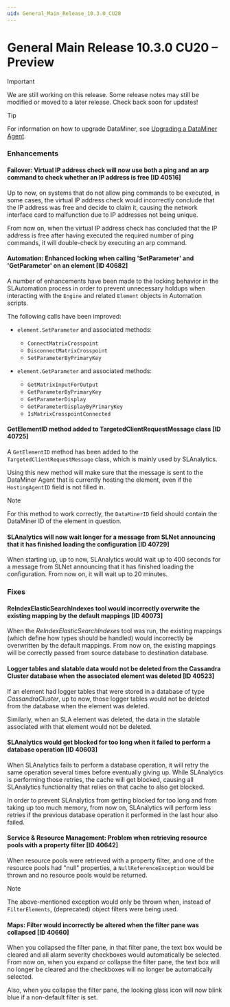 ```yaml
---
uid: General_Main_Release_10.3.0_CU20
---
```


# General Main Release 10.3.0 CU20 – Preview

> [!IMPORTANT]
> We are still working on this release. Some release notes may still be modified or moved to a later release. Check back soon for updates!

> [!TIP]
> For information on how to upgrade DataMiner, see [Upgrading a DataMiner Agent](xref:Upgrading_a_DataMiner_Agent).

### Enhancements

#### Failover: Virtual IP address check will now use both a ping and an arp command to check whether an IP address is free [ID 40516]

<!-- MR 10.3.0 [CU20]/10.4.0 [CU8] - FR 10.4.11 -->

Up to now, on systems that do not allow ping commands to be executed, in some cases, the virtual IP address check would incorrectly conclude that the IP address was free and decide to claim it, causing the network interface card to malfunction due to IP addresses not being unique.

From now on, when the virtual IP address check has concluded that the IP address is free after having executed the required number of ping commands, it will double-check by executing an arp command.

#### Automation: Enhanced locking when calling 'SetParameter' and 'GetParameter' on an element [ID 40682]

<!-- MR 10.3.0 [CU20]/10.4.0 [CU8] - FR 10.4.11 -->

A number of enhancements have been made to the locking behavior in the SLAutomation process in order to prevent unnecessary holdups when interacting with the `Engine` and related `Element` objects in Automation scripts.

The following calls have been improved:

- `element.SetParameter` and associated methods:

  - `ConnectMatrixCrosspoint`
  - `DisconnectMatrixCrosspoint`
  - `SetParameterByPrimaryKey`

- `element.GetParameter` and associated methods:

  - `GetMatrixInputForOutput`
  - `GetParameterByPrimaryKey`
  - `GetParameterDisplay`
  - `GetParameterDisplayByPrimaryKey`
  - `IsMatrixCrosspointConnected`

#### GetElementID method added to TargetedClientRequestMessage class [ID 40725]

<!-- MR 10.3.0 [CU20]/10.4.0 [CU8] - FR 10.4.11 -->

A `GetElementID` method has been added to the `TargetedClientRequestMessage` class, which is mainly used by SLAnalytics.

Using this new method will make sure that the message is sent to the DataMiner Agent that is currently hosting the element, even if the `HostingAgentID` field is not filled in.

> [!NOTE]
> For this method to work correctly, the `DataMinerID` field should contain the DataMiner ID of the element in question.

#### SLAnalytics will now wait longer for a message from SLNet announcing that it has finished loading the configuration [ID 40729]

<!-- MR 10.3.0 [CU20]/10.4.0 [CU8] - FR 10.4.11 -->

When starting up, up to now, SLAnalytics would wait up to 400 seconds for a message from SLNet announcing that it has finished loading the configuration. From now on, it will wait up to 20 minutes.

### Fixes

#### ReIndexElasticSearchIndexes tool would incorrectly overwrite the existing mapping by the default mappings [ID 40073]

<!-- MR 10.3.0 [CU20]/10.4.0 [CU8] - FR 10.4.11 -->

When the *ReIndexElasticSearchIndexes* tool was run, the existing mappings (which define how types should be handled) would incorrectly be overwritten by the default mappings. From now on, the existing mappings will be correctly passed from source database to destination database.

#### Logger tables and slatable data would not be deleted from the Cassandra Cluster database when the associated element was deleted [ID 40523]

<!-- MR 10.3.0 [CU20]/10.4.0 [CU8] - FR 10.4.11 -->

If an element had logger tables that were stored in a database of type *CassandraCluster*, up to now, those logger tables would not be deleted from the database when the element was deleted.

Similarly, when an SLA element was deleted, the data in the slatable associated with that element would not be deleted.

#### SLAnalytics would get blocked for too long when it failed to perform a database operation [ID 40603]

<!-- MR 10.3.0 [CU20]/10.4.0 [CU8] - FR 10.4.11 -->

When SLAnalytics fails to perform a database operation, it will retry the same operation several times before eventually giving up. While SLAnalytics is performing those retries, the cache will get blocked, causing all SLAnalytics functionality that relies on that cache to also get blocked.

In order to prevent SLAnalytics from getting blocked for too long and from taking up too much memory, from now on, SLAnalytics will perform less retries if the previous database operation it performed in the last hour also failed.

#### Service & Resource Management: Problem when retrieving resource pools with a property filter [ID 40642]

<!-- MR 10.3.0 [CU20]/10.4.0 [CU8] - FR 10.4.11 -->

When resource pools were retrieved with a property filter, and one of the resource pools had "null" properties, a `NullReferenceException` would be thrown and no resource pools would be returned.

> [!NOTE]
> The above-mentioned exception would only be thrown when, instead of `FilterElements`, (deprecated) object filters were being used.

#### Maps: Filter would incorrectly be altered when the filter pane was collapsed [ID 40660]

<!-- MR 10.3.0 [CU20]/10.4.0 [CU8] - FR 10.4.11 -->

When you collapsed the filter pane, in that filter pane, the text box would be cleared and all alarm severity checkboxes would automatically be selected. From now on, when you expand or collapse the filter pane, the text box will no longer be cleared and the checkboxes will no longer be automatically selected.

Also, when you collapse the filter pane, the looking glass icon will now blink blue if a non-default filter is set.
